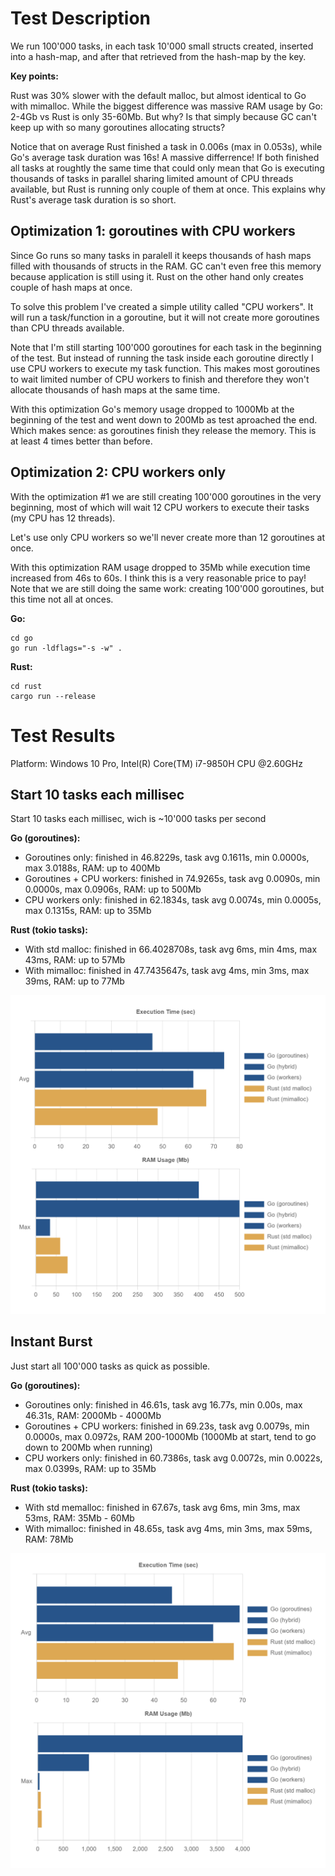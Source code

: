 # Test Description

We run 100'000 tasks, in each task 10'000 small structs created, inserted into a hash-map, and after that retrieved from the hash-map by the key.

**Key points:**

Rust was 30% slower with the default malloc, but almost identical to Go with mimalloc. While the biggest difference was massive RAM usage by Go: 2-4Gb vs Rust is only 35-60Mb. But why? Is that simply because GC can't keep up with so many goroutines allocating structs?

Notice that on average Rust finished a task in 0.006s (max in 0.053s), while Go's average task duration was 16s! A massive differrence! If both finished all tasks at roughtly the same time that could only mean that Go is executing thousands of tasks in parallel sharing limited amount of CPU threads available, but Rust is running only couple of them at once. This explains why Rust's average task duration is so short.

## Optimization 1: goroutines with CPU workers ##

Since Go runs so many tasks in paralell it keeps thousands of hash maps filled with thousands of structs in the RAM. GC can't even free this memory because application is still using it. Rust on the other hand only creates couple of hash maps at once.

To solve this problem I've created a simple utility called "CPU workers". It will run a task/function in a goroutine, but it will not create more goroutines than CPU threads available.

Note that I'm still starting 100'000 goroutines for each task in the beginning of the test. But instead of running the task inside each goroutine directly I use CPU workers to execute my task function. This makes most goroutines to wait limited number of CPU workers to finish and therefore they won't allocate thousands of hash maps at the same time.

With this optimization Go's memory usage dropped to 1000Mb at the beginning of the test and went down to 200Mb as test aproached the end. Which makes sence: as goroutines finish they release the memory. This is at least 4 times better than before.

## Optimization 2: CPU workers only ##

With the optimization #1 we are still creating 100'000 goroutines in the very beginning, most of which will wait 12 CPU workers to execute their tasks (my CPU has 12 threads). 

Let's use only CPU workers so we'll never create more than 12 goroutines at once. 

With this optimization RAM usage dropped to 35Mb while execution time increased from 46s to 60s. I think this is a very reasonable price to pay! Note that we are still doing the same work: creating 100'000 goroutines, but this time not all at onces.

**Go:**

```
cd go
go run -ldflags="-s -w" .
```

**Rust:**

```
cd rust
cargo run --release
```

# Test Results

Platform: Windows 10 Pro, Intel(R) Core(TM) i7-9850H CPU @2.60GHz

## Start 10 tasks each millisec

Start 10 tasks each millisec, wich is ~10'000 tasks per second

**Go (goroutines):**
 - Goroutines only: finished in 46.8229s, task avg 0.1611s, min 0.0000s, max 3.0188s, RAM: up to 400Mb
 - Goroutines + CPU workers: finished in 74.9265s, task avg 0.0090s, min 0.0000s, max 0.0906s, RAM: up to 500Mb
 - CPU workers only: finished in 62.1834s, task avg 0.0074s, min 0.0005s, max 0.1315s, RAM: up to 35Mb

**Rust (tokio tasks):**
 - With std malloc: finished in 66.4028708s, task avg 6ms, min 4ms, max 43ms, RAM: up to 57Mb
 - With mimalloc: finished in 47.7435647s, task avg 4ms, min 3ms, max 39ms, RAM: up to 77Mb

 ![Chart](assets/10-tasks-per-ms.png)

## Instant Burst

Just start all 100'000 tasks as quick as possible.

**Go (goroutines):**
 - Goroutines only: finished in 46.61s, task avg 16.77s, min 0.00s, max 46.31s, RAM: 2000Mb - 4000Mb
 - Goroutines + CPU workers: finished in 69.23s, task avg 0.0079s, min 0.0000s, max 0.0972s, RAM 200-1000Mb (1000Mb at start, tend to go down to 200Mb when running)
 - CPU workers only: finished in 60.7386s, task avg 0.0072s, min 0.0022s, max 0.0399s, RAM: up to 35Mb

**Rust (tokio tasks):**
 - With std memalloc: finished in 67.67s, task avg 6ms, min 3ms, max 53ms, RAM: 35Mb - 60Mb
 - With mimalloc: finished in 48.65s, task avg 4ms, min 3ms, max 59ms, RAM: 78Mb

![Chart](assets/instant-burst.png)

